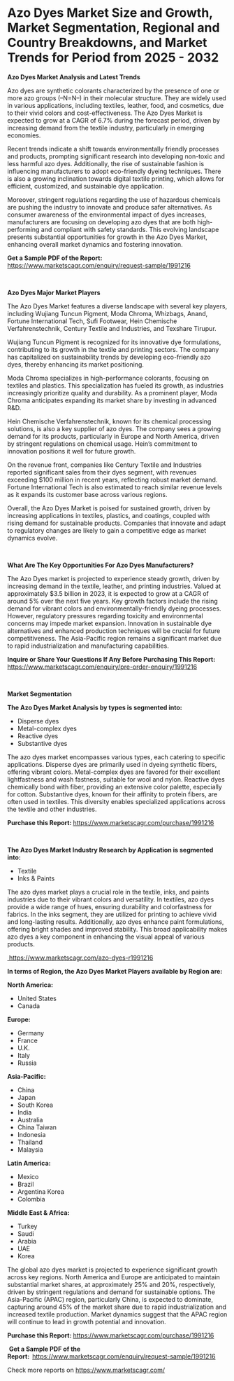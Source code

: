 <p><h1>Azo Dyes Market Size and Growth, Market Segmentation, Regional and Country Breakdowns, and Market Trends for Period from 2025 -  2032</h1></p><p><strong>Azo Dyes Market Analysis and Latest Trends</strong></p>
<p><p>Azo dyes are synthetic colorants characterized by the presence of one or more azo groups (–N=N–) in their molecular structure. They are widely used in various applications, including textiles, leather, food, and cosmetics, due to their vivid colors and cost-effectiveness. The Azo Dyes Market is expected to grow at a CAGR of 6.7% during the forecast period, driven by increasing demand from the textile industry, particularly in emerging economies.</p><p>Recent trends indicate a shift towards environmentally friendly processes and products, prompting significant research into developing non-toxic and less harmful azo dyes. Additionally, the rise of sustainable fashion is influencing manufacturers to adopt eco-friendly dyeing techniques. There is also a growing inclination towards digital textile printing, which allows for efficient, customized, and sustainable dye application.</p><p>Moreover, stringent regulations regarding the use of hazardous chemicals are pushing the industry to innovate and produce safer alternatives. As consumer awareness of the environmental impact of dyes increases, manufacturers are focusing on developing azo dyes that are both high-performing and compliant with safety standards. This evolving landscape presents substantial opportunities for growth in the Azo Dyes Market, enhancing overall market dynamics and fostering innovation.</p></p>
<p><strong>Get a Sample PDF of the Report:&nbsp;</strong> <a href="https://www.marketscagr.com/enquiry/request-sample/1991216?utm_campaign=3166&utm_medium=2&utm_source=Github&utm_content=ia&utm_term=31032025&utm_id=azo-dyes">https://www.marketscagr.com/enquiry/request-sample/1991216</a></p>
<p>&nbsp;</p>
<p><strong>Azo Dyes Major Market Players</strong></p>
<p><p>The Azo Dyes Market features a diverse landscape with several key players, including Wujiang Tuncun Pigment, Moda Chroma, Whizbags, Anand, Fortune International Tech, Sufi Footwear, Hein Chemische Verfahrenstechnik, Century Textile and Industries, and Texshare Tirupur. </p><p>Wujiang Tuncun Pigment is recognized for its innovative dye formulations, contributing to its growth in the textile and printing sectors. The company has capitalized on sustainability trends by developing eco-friendly azo dyes, thereby enhancing its market positioning.</p><p>Moda Chroma specializes in high-performance colorants, focusing on textiles and plastics. This specialization has fueled its growth, as industries increasingly prioritize quality and durability. As a prominent player, Moda Chroma anticipates expanding its market share by investing in advanced R&D.</p><p>Hein Chemische Verfahrenstechnik, known for its chemical processing solutions, is also a key supplier of azo dyes. The company sees a growing demand for its products, particularly in Europe and North America, driven by stringent regulations on chemical usage. Hein’s commitment to innovation positions it well for future growth.</p><p>On the revenue front, companies like Century Textile and Industries reported significant sales from their dyes segment, with revenues exceeding $100 million in recent years, reflecting robust market demand. Fortune International Tech is also estimated to reach similar revenue levels as it expands its customer base across various regions.</p><p>Overall, the Azo Dyes Market is poised for sustained growth, driven by increasing applications in textiles, plastics, and coatings, coupled with rising demand for sustainable products. Companies that innovate and adapt to regulatory changes are likely to gain a competitive edge as market dynamics evolve.</p></p>
<p>&nbsp;</p>
<p><strong>What Are The Key Opportunities For Azo Dyes Manufacturers?</strong></p>
<p><p>The Azo Dyes market is projected to experience steady growth, driven by increasing demand in the textile, leather, and printing industries. Valued at approximately $3.5 billion in 2023, it is expected to grow at a CAGR of around 5% over the next five years. Key growth factors include the rising demand for vibrant colors and environmentally-friendly dyeing processes. However, regulatory pressures regarding toxicity and environmental concerns may impede market expansion. Innovation in sustainable dye alternatives and enhanced production techniques will be crucial for future competitiveness. The Asia-Pacific region remains a significant market due to rapid industrialization and manufacturing capabilities.</p></p>
<p><strong>Inquire or Share Your Questions If Any Before Purchasing This Report:</strong> <a href="https://www.marketscagr.com/enquiry/pre-order-enquiry/1991216?utm_campaign=3166&utm_medium=2&utm_source=Github&utm_content=ia&utm_term=31032025&utm_id=azo-dyes">https://www.marketscagr.com/enquiry/pre-order-enquiry/1991216</a></p>
<p>&nbsp;</p>
<p><strong>Market Segmentation</strong></p>
<p><strong>The Azo Dyes Market Analysis by types is segmented into:</strong></p>
<p><ul><li>Disperse dyes</li><li>Metal-complex dyes</li><li>Reactive dyes</li><li>Substantive dyes</li></ul></p>
<p><p>The azo dyes market encompasses various types, each catering to specific applications. Disperse dyes are primarily used in dyeing synthetic fibers, offering vibrant colors. Metal-complex dyes are favored for their excellent lightfastness and wash fastness, suitable for wool and nylon. Reactive dyes chemically bond with fiber, providing an extensive color palette, especially for cotton. Substantive dyes, known for their affinity to protein fibers, are often used in textiles. This diversity enables specialized applications across the textile and other industries.</p></p>
<p><strong>Purchase this Report:&nbsp;</strong><a href="https://www.marketscagr.com/purchase/1991216?utm_campaign=3166&utm_medium=2&utm_source=Github&utm_content=ia&utm_term=31032025&utm_id=azo-dyes">https://www.marketscagr.com/purchase/1991216</a></p>
<p>&nbsp;</p>
<p><strong>The Azo Dyes Market Industry Research by Application is segmented into:</strong></p>
<p><ul><li>Textile</li><li>Inks & Paints</li></ul></p>
<p><p>The azo dyes market plays a crucial role in the textile, inks, and paints industries due to their vibrant colors and versatility. In textiles, azo dyes provide a wide range of hues, ensuring durability and colorfastness for fabrics. In the inks segment, they are utilized for printing to achieve vivid and long-lasting results. Additionally, azo dyes enhance paint formulations, offering bright shades and improved stability. This broad applicability makes azo dyes a key component in enhancing the visual appeal of various products.</p></p>
<p><a href="https://www.marketscagr.com/azo-dyes-r1991216?utm_campaign=3166&utm_medium=2&utm_source=Github&utm_content=ia&utm_term=31032025&utm_id=azo-dyes">&nbsp;https://www.marketscagr.com/azo-dyes-r1991216</a></p>
<p><strong>In terms of Region, the Azo Dyes Market Players available by Region are:</strong></p>
<p>
    <p> <strong> North America: </strong>
        <ul>
            <li>United States</li>
            <li>Canada</li>
        </ul>
        </p> 
    <p> <strong> Europe: </strong>
        <ul>
            <li>Germany</li>
            <li>France</li>
            <li>U.K.</li>
            <li>Italy</li>
            <li>Russia</li>
        </ul>
        </p> 
    <p> <strong> Asia-Pacific: </strong>
        <ul>
            <li>China</li>
            <li>Japan</li>
            <li>South Korea</li>
            <li>India</li>
            <li>Australia</li>
            <li>China Taiwan</li>
            <li>Indonesia</li>
            <li>Thailand</li>
            <li>Malaysia</li>
        </ul>
        </p> 
    <p> <strong> Latin America: </strong>
        <ul>
            <li>Mexico</li>
            <li>Brazil</li>
            <li>Argentina Korea</li>
            <li>Colombia</li>
        </ul>
        </p> 
    <p> <strong> Middle East & Africa: </strong>
        <ul>
            <li>Turkey</li>
            <li>Saudi</li>
            <li>Arabia</li>
            <li>UAE</li>
            <li>Korea</li>
        </ul>
    </p>
    </p>
<p><p>The global azo dyes market is projected to experience significant growth across key regions. North America and Europe are anticipated to maintain substantial market shares, at approximately 25% and 20%, respectively, driven by stringent regulations and demand for sustainable options. The Asia-Pacific (APAC) region, particularly China, is expected to dominate, capturing around 45% of the market share due to rapid industrialization and increased textile production. Market dynamics suggest that the APAC region will continue to lead in growth potential and innovation.</p></p>
<p><strong>Purchase this Report: </strong><a href="https://www.marketscagr.com/purchase/1991216?utm_campaign=3166&utm_medium=2&utm_source=Github&utm_content=ia&utm_term=31032025&utm_id=azo-dyes">https://www.marketscagr.com/purchase/1991216</a></p>
<p>&nbsp;<strong>Get a Sample PDF of the Report:&nbsp;&nbsp;</strong><a href="https://www.marketscagr.com/enquiry/request-sample/1991216?utm_campaign=3166&utm_medium=2&utm_source=Github&utm_content=ia&utm_term=31032025&utm_id=azo-dyes">https://www.marketscagr.com/enquiry/request-sample/1991216</a></p>
<p><strong></strong></p>
<p>Check more reports on <a href="https://www.marketscagr.com/?utm_campaign=3166&utm_medium=2&utm_source=Github&utm_content=ia&utm_term=31032025&utm_id=azo-dyes">https://www.marketscagr.com/</a></p>